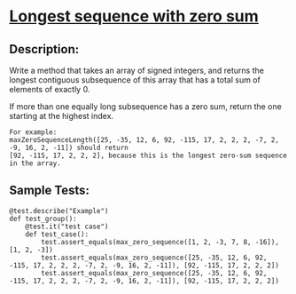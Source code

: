 # [Longest sequence with zero sum](https://www.codewars.com/kata/52b4d1be990d6a2dac0002ab/)

## Description:

Write a method that takes an array of signed integers, and returns the longest contiguous subsequence of this array that has a total sum of elements of exactly 0.

If more than one equally long subsequence has a zero sum, return the one starting at the highest index.

```
For example:
maxZeroSequenceLength([25, -35, 12, 6, 92, -115, 17, 2, 2, 2, -7, 2, -9, 16, 2, -11]) should return
[92, -115, 17, 2, 2, 2], because this is the longest zero-sum sequence in the array.
```

## Sample Tests:
```
@test.describe("Example")
def test_group():
    @test.it("test case")
    def test_case():
        test.assert_equals(max_zero_sequence([1, 2, -3, 7, 8, -16]), [1, 2, -3])
        test.assert_equals(max_zero_sequence([25, -35, 12, 6, 92, -115, 17, 2, 2, 2, -7, 2, -9, 16, 2, -11]), [92, -115, 17, 2, 2, 2])
        test.assert_equals(max_zero_sequence([25, -35, 12, 6, 92, -115, 17, 2, 2, 2, -7, 2, -9, 16, 2, -11]), [92, -115, 17, 2, 2, 2])
```